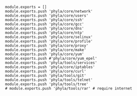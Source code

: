 
    module.exports = []
    module.exports.push 'phyla/core/network'
    module.exports.push 'phyla/core/users'
    module.exports.push 'phyla/core/ssh'
    module.exports.push 'phyla/core/gcc'
    module.exports.push 'phyla/core/dns'
    module.exports.push 'phyla/core/ntp'
    module.exports.push 'phyla/core/selinux'
    module.exports.push 'phyla/core/profile'
    module.exports.push 'phyla/core/proxy'
    module.exports.push 'phyla/core/make'
    module.exports.push 'phyla/core/yum'
    module.exports.push #'phyla/core/yum_epel'
    module.exports.push 'phyla/tools/services'
    module.exports.push 'phyla/core/iptables'
    module.exports.push 'phyla/core/curl'
    module.exports.push 'phyla/tools/git'
    module.exports.push 'phyla/tools/telnet'
    module.exports.push 'phyla/tools/tree'
    # module.exports.push 'phyla/tools/rar' # require internet
